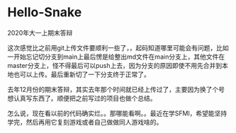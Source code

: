 # Hello-Snake
2020年大一上期末答辩

这次感觉比之前用git上传文件要顺利一些了，，起码知道哪里可能会有问题，比如一开始忘记切分支到main上最后愣是给整出md文件在main分支上，其他文件在master分支上，怪不得最后可以push上去，因为分支的原因即使不用先合并到本地也可以上传。最后重新切了一下分支终于正常了。

去年12月份的期末答辩，其实去年那个时间就已经上传过了，主要因为换了个号想认真写东西了。顺便把之前写过的项目也做个总结。

怎么说，现在看以前的代码确实烂。。那哪能看啊。。最近在学SFMl，希望能坚持学完，然后再用它复刻游戏或者自己做做同人游戏啥的。
